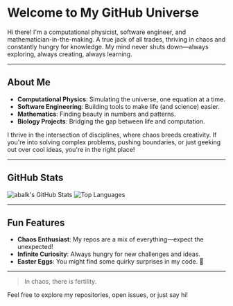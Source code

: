 # Welcome to My GitHub Universe 

Hi there! I'm a computational physicist, software engineer, and mathematician-in-the-making. A true jack of all trades, thriving in chaos and constantly hungry for knowledge. My mind never shuts down—always exploring, always creating, always learning. 

---

## About Me
- **Computational Physics**: Simulating the universe, one equation at a time.
- **Software Engineering**: Building tools to make life (and science) easier.
- **Mathematics**: Finding beauty in numbers and patterns.
- **Biology Projects**: Bridging the gap between life and computation.

I thrive in the intersection of disciplines, where chaos breeds creativity. If you're into solving complex problems, pushing boundaries, or just geeking out over cool ideas, you're in the right place!

---

## GitHub Stats
![abalk's GitHub Stats](https://github-readme-stats.vercel.app/api?username=abalk001&show_icons=true&theme=radical)
![Top Languages](https://github-readme-stats.vercel.app/api/top-langs/?username=abalk001&layout=compact&theme=radical)

---

## Fun Features
- **Chaos Enthusiast**: My repos are a mix of everything—expect the unexpected!
- **Infinite Curiosity**: Always hungry for new challenges and ideas.
- **Easter Eggs**: You might find some quirky surprises in my code. 🐇

---

> In chaos, there is fertility.

Feel free to explore my repositories, open issues, or just say hi! 
